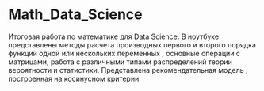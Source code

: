 # Math_Data_Science
Итоговая работа по математике для Data Science. В ноутбуке представлены методы расчета производных первого и второго порядка функций одной или нескольких переменных , основные операции с матрицами,  работа с различными типами распределений теории вероятности и статистики. Представлена рекомендательная модель , построенная на косинусном критерии 
